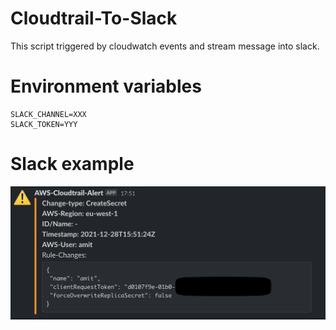 # Cloudtrail-To-Slack

This script triggered by cloudwatch events and stream message into slack.

# Environment variables

```
SLACK_CHANNEL=XXX
SLACK_TOKEN=YYY
```

# Slack example

![Slack example](./images/slack.png?raw=true "Title")
